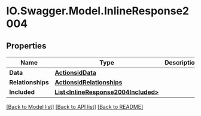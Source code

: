 # IO.Swagger.Model.InlineResponse2004
## Properties

Name | Type | Description | Notes
------------ | ------------- | ------------- | -------------
**Data** | [**ActionsidData**](ActionsidData.md) |  | [optional] 
**Relationships** | [**ActionsidRelationships**](ActionsidRelationships.md) |  | [optional] 
**Included** | [**List&lt;InlineResponse2004Included&gt;**](InlineResponse2004Included.md) |  | [optional] 

[[Back to Model list]](../README.md#documentation-for-models) [[Back to API list]](../README.md#documentation-for-api-endpoints) [[Back to README]](../README.md)

